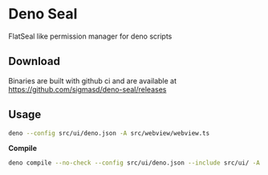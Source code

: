 # Deno Seal

FlatSeal like permission manager for deno scripts

## Download

Binaries are built with github ci and are available at
https://github.com/sigmasd/deno-seal/releases

## Usage

```bash
deno --config src/ui/deno.json -A src/webview/webview.ts
```

**Compile**

```bash
deno compile --no-check --config src/ui/deno.json --include src/ui/ -A src/webview/webview.ts
```
